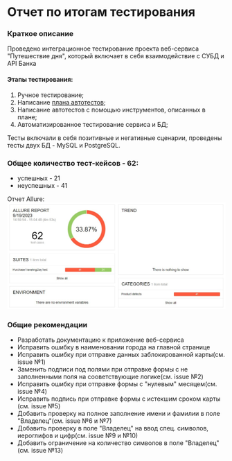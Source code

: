 # Отчет по итогам тестирования

### Краткое описание

Проведено интеграционное тестирование проекта веб-сервиса "Путешествие дня", который включает в себя взаимодействие с СУБД и API Банка


#### Этапы тестирования:
1. Ручное тестирование;
2. Написание [плана автотестов](https://github.com/Mikhaylov-QA61/Diplom/blob/main/documentation/Plan.md);
3. Написание автотестов с помощью инструментов, описанных в плане;
4. Автоматизированное тестирование сервиса и БД;

Тесты включали в себя позитивные и негативные сценарии, проведены тесты двух БД - MySQL и PostgreSQL.

### Общее количество тест-кейсов - 62:
* успешных - 21
* неуспешных - 41

Отчет Allure:
![AllureReport](https://github.com/Mikhaylov-QA61/Diplom/blob/main/documentation/AllureReport.jpg)

### Общие рекомендации
* Разработать документацию к приложение веб-сервиса
* Исправить ошибку в наименовании города на главной странице
* Исправить ошибку при отправке данных заблокированной карты(см. issue №1)
* Заменить подписи под полями при отправке формы с не заполненными поля на сооветствующие логике(см. issue №2)
* Исправить ошибку при отправке формы с "нулевым" месяцем(см. issue №4)
* Исправить подпись при отправке формы с истекшим сроком карты (см. issue №5)
* Добавить проверку на полное заполнение имени и фамилии в поле "Владелец"(см. issue №6 и №7)
* Добавить проверку в поле "Владелец" на ввод спец. символов, иероглифов и цифр(см. issue №9 и №10)
* Добавить ограничение на количество символов в поле "Владелец"(см. issue №13)